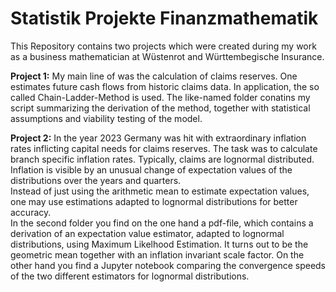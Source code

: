 Statistik Projekte Finanzmathematik
==============================

This Repository contains two projects which were created during my work as a business mathematician at Wüstenrot and Württembegische Insurance.

**Project 1:** My main line of was the calculation of claims reserves. One estimates future cash flows from historic claims data. 
In application, the so called Chain-Ladder-Method is used. The like-named folder conatins my script summarizing the derivation of the method, 
together with statistical assumptions and viability testing of the model.

**Project 2:** In the year 2023 Germany was hit with extraordinary inflation rates inflicting capital needs for claims reserves. The task was to calculate branch specific inflation rates. 
Typically, claims are lognormal distributed. Inflation is visible by an unusual change of expectation values of the distributions over the years and quarters.  
Instead of just using the arithmetic mean to estimate expectation values, one may use estimations adapted to lognormal distributions for better accuracy.   
In the second folder you find on the one hand a pdf-file, which contains a derivation of an expectation value estimator, adapted to lognormal distributions, using Maximum Likelhood Estimation. It turns out to be the geometric mean together with an inflation invariant scale factor.
On the other hand you find a Jupyter notebook comparing the convergence speeds of the two different estimators for lognormal distributions.
